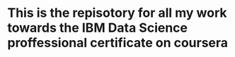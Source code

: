 # This is the repisotory for all my work towards the IBM Data Science proffessional certificate on coursera
